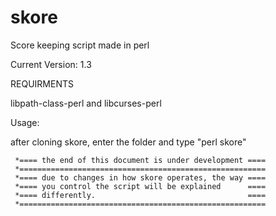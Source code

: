 # skore
Score keeping script made in perl

Current Version: 1.3

REQUIRMENTS

libpath-class-perl and libcurses-perl

Usage:

after cloning skore, enter the folder and type "perl skore"

     *==== the end of this document is under development ====
     *=======================================================
     *==== due to changes in how skore operates, the way ====
     *==== you control the script will be explained      ====
     *==== differently.                                  ====
     *=======================================================
